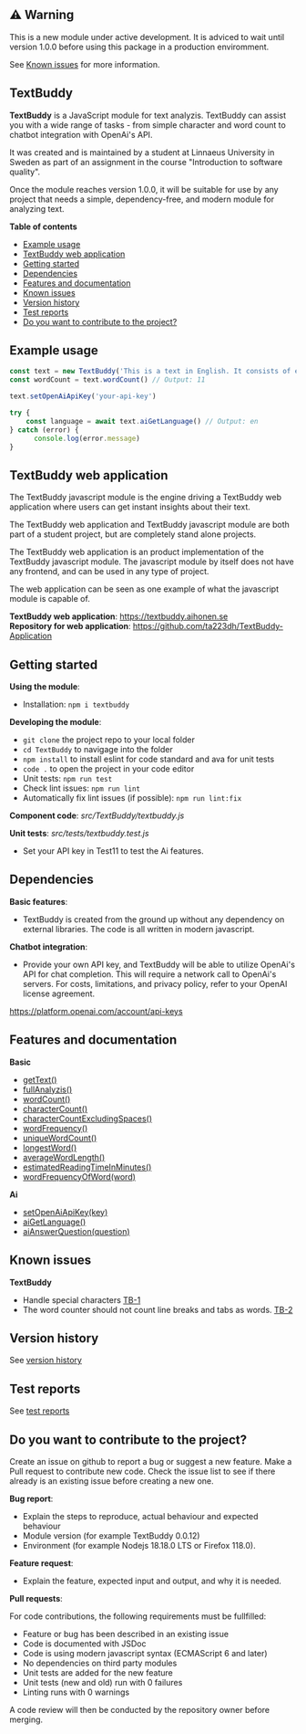 ## ⚠️ Warning
This is a new module under active development. It is adviced to wait until version 1.0.0 before using this package in a production enviromment.

See [Known issues](#known-issues) for more information.

## TextBuddy
**TextBuddy** is a JavaScript module for text analyzis. TextBuddy can assist you with a wide range of tasks - from simple character and word count to chatbot integration with OpenAi's API.  

It was created and is maintained by a student at Linnaeus University in Sweden as part of an assignment in the course "Introduction to software quality".

Once the module reaches version 1.0.0, it will be suitable for use by any project that needs a simple, dependency-free, and modern module for analyzing text.

**Table of contents**
- [Example usage](#example-usage)
- [TextBuddy web application](#example-project-implementation)
- [Getting started](#getting-started-)
- [Dependencies](#dependencies)
- [Features and documentation](#features-and-documentation)
- [Known issues](#known-issues)
- [Version history](#version-history)
- [Test reports](#test-reports)
- [Do you want to contribute to the project?](#do-you-want-to-contribute-to-the-project?)

## Example usage
```javascript
const text = new TextBuddy('This is a text in English. It consists of eleven words.')
const wordCount = text.wordCount() // Output: 11

text.setOpenAiApiKey('your-api-key')

try {  
    const language = await text.aiGetLanguage() // Output: en  
} catch (error) {
      console.log(error.message)
}
```

## TextBuddy web application

The TextBuddy javascript module is the engine driving a TextBuddy web application where users can get instant insights about their text.

The TextBuddy web application and TextBuddy javascript module are both part of a student project, but are completely stand alone projects.

The TextBuddy web application is an product implementation of the TextBuddy javascript module. The javascript module by itself does not have any frontend, and can be used in any type of project.

The web application can be seen as one example of what the javascript module is capable of.

**TextBuddy web application**: https://textbuddy.aihonen.se  
**Repository for web application**: https://github.com/ta223dh/TextBuddy-Application 

## Getting started 
**Using the module**:
- Installation: `npm i textbuddy`

**Developing the module**:
- `git clone` the project repo to your local folder
- `cd TextBuddy` to navigage into the folder
- `npm install` to install eslint for code standard and ava for unit tests
- `code .` to open the project in your code editor
- Unit tests: `npm run test`
- Check lint issues: `npm run lint`
- Automatically fix lint issues (if possible): `npm run lint:fix`

**Component code**: _src/TextBuddy/textbuddy.js_  

**Unit tests**: _src/tests/textbuddy.test.js_
- Set your API key in Test11 to test the Ai features.

## Dependencies
**Basic features**:
- TextBuddy is created from the ground up without any dependency on external libraries. The code is all written in modern javascript.

**Chatbot integration**:
- Provide your own API key, and TextBuddy will be able to utilize OpenAi's API for chat completion. This will require a network call to OpenAi's servers. For costs, limitations, and privacy policy, refer to your OpenAI license agreement.

https://platform.openai.com/account/api-keys

## Features and documentation
**Basic**
- [getText()](module_documentation.md#getText)
- [fullAnalyzis()](module_documentation.md#fullAnalyzis)
- [wordCount()](module_documentation.md#wordCount)
- [characterCount()](module_documentation.md#characterCount)
- [characterCountExcludingSpaces()](module_documentation.md#characterCountExcludingSpaces)
- [wordFrequency()](module_documentation.md#wordFrequency)
- [uniqueWordCount()](module_documentation.md#uniqueWordCount)
- [longestWord()](module_documentation.md#longestWord)
- [averageWordLength()](module_documentation.md#averageWordLength)
- [estimatedReadingTimeInMinutes()](module_documentation.md#estimatedReadingTimeInMinutes)
- [wordFrequencyOfWord(word)](module_documentation.md#wordfrequencyofwordword)

**Ai**
- [setOpenAiApiKey(key)](module_documentation.md#setopenaiapikeykey)
- [aiGetLanguage()](module_documentation.md#aiGetLanguage)
- [aiAnswerQuestion(question)](module_documentation.md#aiAnswerQuestionquestion)

## Known issues

**TextBuddy**
- Handle special characters [TB-1](https://github.com/ta223dh/TextBuddy/issues/1)
- The word counter should not count line breaks and tabs as words. [TB-2](https://github.com/ta223dh/TextBuddy/issues/2)

## Version history
See [version history](https://github.com/ta223dh/TextBuddy/releases/)

## Test reports
See [test reports](testrapport.md)

## Do you want to contribute to the project?
Create an issue on github to report a bug or suggest a new feature. Make a Pull request to contribute new code. Check the issue list to see if there already is an existing issue before creating a new one.

**Bug report**:
- Explain the steps to reproduce, actual behaviour and expected behaviour
- Module version (for example TextBuddy 0.0.12)
- Environment (for example Nodejs 18.18.0 LTS or Firefox 118.0).

**Feature request**:
- Explain the feature, expected input and output, and why it is needed.

**Pull requests**:  

For code contributions, the following requirements must be fullfilled:  

- Feature or bug has been described in an existing issue
- Code is documented with JSDoc
- Code is using modern javascript syntax (ECMAScript 6 and later)
- No dependencies on third party modules
- Unit tests are added for the new feature
- Unit tests (new and old) run with 0 failures
- Linting runs with 0 warnings

A code review will then be conducted by the repository owner before merging.